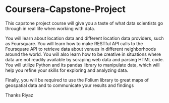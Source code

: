 # Coursera-Capstone-Project

This capstone project course will give you a taste of what data scientists go through in real life when working with data.

You will learn about location data and different location data providers, such as Foursquare. You will learn how to make RESTful API calls to the Foursquare API to retrieve data about venues in different neighborhoods around the world. You will also learn how to be creative in situations where data are not readily available by scraping web data and parsing HTML code. You will utilize Python and its pandas library to manipulate data, which will help you refine your skills for exploring and analyzing data.

Finally, you will be required to use the Folium library to great maps of geospatial data and to communicate your results and findings


Thanks
Riyaz
